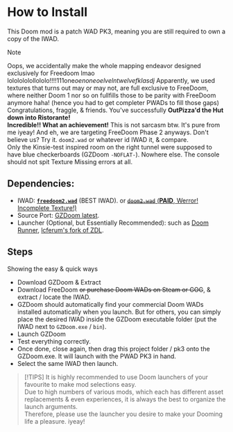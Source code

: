 # How to Install

This Doom mod is a patch WAD PK3, meaning you are still required to own a copy of the IWAD.

> [!NOTE]
> Oops, we accidentally make the whole mapping endeavor designed exclusively 
> for Freedoom lmao lololololollololo!!!!111one*oenoneoelvelntwelvefklasdj* 
> Apparently, we used textures that turns out may or may not, are full exclusive to FreeDoom, where 
> neither Doom 1 nor so on fullfills those to be parity with FreeDoom anymore haha! (hence you had to get completer PWADs to fill those gaps)
> Congratulations, fraggle, & friends. You've successfully **OutPizza'd the Hut down into Ristorante!**  
> **Incredible!! What an achievement!** This is not sarcasm btw. It's pure from me iyeay!
> And eh, we are targeting FreeDoom Phase 2 anyways.
> Don't believe us? Try it. `doom2.wad` or whatever id IWAD it, & compare.  
> Only the Kinsie-test inspired room on the right tunnel were supposed to have blue checkerboards (GZDoom `-NOFLAT-`). Nowhere else.
> The console should not spit Texture Missing errors at all.


## Dependencies:
- IWAD: [**`freedoom2.wad`**](https://freedoom.github.io/) (BEST IWAD). or [~~`doom2.wad`~~ (**PAID**, Werror! Incomplete Texture!)](https://store.steampowered.com/app/2280/DOOM__DOOM_II/)
- Source Port: [GZDoom latest](https://zdoom.org/downloads).
- Launcher (Optional, but Essentially Recommended): such as [Doom Runner](https://github.com/Youda008/DoomRunner), [lcferum's fork of ZDL](https://github.com/lcferrum/qzdl).

## Steps

Showing the easy & quick ways

- Download GZDoom & Extract
- Download FreeDoom ~~or purchase Doom WADs on Steam or GOG~~, & extract / locate the IWAD.
- GZDoom should automatically find your commercial Doom WADs installed automatically when you launch. But for others, you can simply place the desired IWAD inside the GZDoom executable folder (put the IWAD next to `GZDoom.exe` / `bin`).
- Launch GZDoom
- Test everything correctly.
- Once done, close again, then drag this project folder / pk3 onto the GZDoom.exe. It will launch with the PWAD PK3 in hand.
- Select the same IWAD then launch.

> [!TIPS]
> It is highly recommended to use Doom launchers of your favourite to make mod selections easy.  
> Due to high numbers of various mods, which each has different asset replacements & even experiences, it is always the best to organize the launch arguments.  
> Therefore, please use the launcher you desire to make your Dooming life a pleasure. iyeay!